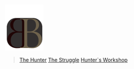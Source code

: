 <link rel="stylesheet" href="./assets/css/homepage.css">
<a id= "logo" href="https://fellipepombo.github.io/BloodandBeastsTTRPG/">
  <img src="assets/images/logo.png">
</a>

>[The Hunter](user-attributes.md)
>[The Struggle](battle-tips.md)
>[Hunter`s Workshop](equipment.md)





